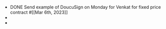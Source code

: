 - DONE Send example of DoucuSign on Monday for Venkat for fixed price contract #[[Mar 6th, 2023]]
-
-